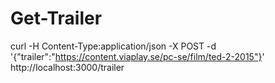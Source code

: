# Get-Trailer

curl -H Content-Type:application/json -X POST -d '{"trailer":"https://content.viaplay.se/pc-se/film/ted-2-2015"}' http://localhost:3000/trailer